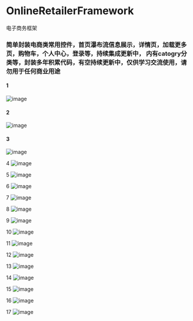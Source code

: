 # OnlineRetailerFramework
电子商务框架

### 简单封装电商类常用控件，首页瀑布流信息展示，详情页，加载更多页，购物车，个人中心，登录等，持续集成更新中， 内有catogry分类等，封装多年积累代码，有空持续更新中，仅供学习交流使用，请勿用于任何商业用途


#### 1
![image](https://github.com/axiubest/OnlineRetailerFramework/blob/master/OnlineRetailerFrameWork/showImg/%E5%B1%8F%E5%B9%95%E5%BF%AB%E7%85%A7%202017-07-18%20%E4%B8%8B%E5%8D%883.56.59.png)

#### 2
![image](https://github.com/axiubest/OnlineRetailerFramework/blob/master/OnlineRetailerFrameWork/showImg/%E5%B1%8F%E5%B9%95%E5%BF%AB%E7%85%A7%202017-07-18%20%E4%B8%8B%E5%8D%883.57.10.png)

#### 3
![image](https://github.com/axiubest/OnlineRetailerFramework/blob/master/OnlineRetailerFrameWork/showImg/%E5%B1%8F%E5%B9%95%E5%BF%AB%E7%85%A7%202017-07-18%20%E4%B8%8B%E5%8D%883.57.18.png)

4
![image](https://github.com/axiubest/OnlineRetailerFramework/blob/master/OnlineRetailerFrameWork/showImg/%E5%B1%8F%E5%B9%95%E5%BF%AB%E7%85%A7%202017-07-18%20%E4%B8%8B%E5%8D%883.57.28.png)

5
![image](https://github.com/axiubest/OnlineRetailerFramework/blob/master/OnlineRetailerFrameWork/showImg/%E5%B1%8F%E5%B9%95%E5%BF%AB%E7%85%A7%202017-07-18%20%E4%B8%8B%E5%8D%883.57.37.png)

6
![image](https://github.com/axiubest/OnlineRetailerFramework/blob/master/OnlineRetailerFrameWork/showImg/%E5%B1%8F%E5%B9%95%E5%BF%AB%E7%85%A7%202017-07-18%20%E4%B8%8B%E5%8D%883.57.45.png)

7
![image](https://github.com/axiubest/OnlineRetailerFramework/blob/master/OnlineRetailerFrameWork/showImg/%E5%B1%8F%E5%B9%95%E5%BF%AB%E7%85%A7%202017-07-18%20%E4%B8%8B%E5%8D%884.00.21.png)

8
![image](https://github.com/axiubest/OnlineRetailerFramework/blob/master/OnlineRetailerFrameWork/showImg/%E5%B1%8F%E5%B9%95%E5%BF%AB%E7%85%A7%202017-07-18%20%E4%B8%8B%E5%8D%884.00.34.png)

9
![image](https://github.com/axiubest/OnlineRetailerFramework/blob/master/OnlineRetailerFrameWork/showImg/%E5%B1%8F%E5%B9%95%E5%BF%AB%E7%85%A7%202017-07-18%20%E4%B8%8B%E5%8D%884.01.05.png)

10
![image](https://github.com/axiubest/OnlineRetailerFramework/blob/master/OnlineRetailerFrameWork/showImg/%E5%B1%8F%E5%B9%95%E5%BF%AB%E7%85%A7%202017-07-18%20%E4%B8%8B%E5%8D%884.01.25.png)

11
![image](https://github.com/axiubest/OnlineRetailerFramework/blob/master/OnlineRetailerFrameWork/showImg/%E5%B1%8F%E5%B9%95%E5%BF%AB%E7%85%A7%202017-07-18%20%E4%B8%8B%E5%8D%884.01.32.png)

12
![image](https://github.com/axiubest/OnlineRetailerFramework/blob/master/OnlineRetailerFrameWork/showImg/%E5%B1%8F%E5%B9%95%E5%BF%AB%E7%85%A7%202017-07-18%20%E4%B8%8B%E5%8D%884.01.44.png)

13
![image](https://github.com/axiubest/OnlineRetailerFramework/blob/master/OnlineRetailerFrameWork/showImg/%E5%B1%8F%E5%B9%95%E5%BF%AB%E7%85%A7%202017-07-18%20%E4%B8%8B%E5%8D%884.01.53.png)

14
![image](https://github.com/axiubest/OnlineRetailerFramework/blob/master/OnlineRetailerFrameWork/showImg/%E5%B1%8F%E5%B9%95%E5%BF%AB%E7%85%A7%202017-07-18%20%E4%B8%8B%E5%8D%884.02.04.png)

15
![image](https://github.com/axiubest/OnlineRetailerFramework/blob/master/OnlineRetailerFrameWork/showImg/%E5%B1%8F%E5%B9%95%E5%BF%AB%E7%85%A7%202017-07-18%20%E4%B8%8B%E5%8D%884.02.12.png)

16
![image](https://github.com/axiubest/OnlineRetailerFramework/blob/master/OnlineRetailerFrameWork/showImg/%E5%B1%8F%E5%B9%95%E5%BF%AB%E7%85%A7%202017-07-18%20%E4%B8%8B%E5%8D%884.02.19.png)

17
![image](https://github.com/axiubest/OnlineRetailerFramework/blob/master/OnlineRetailerFrameWork/showImg/%E5%B1%8F%E5%B9%95%E5%BF%AB%E7%85%A7%202017-07-18%20%E4%B8%8B%E5%8D%884.02.37.png)

